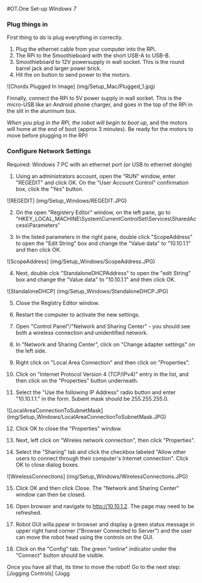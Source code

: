 #OT.One Set-up *Windows 7*

### Plug things in

First thing to do is plug everything in correctly. 

1. Plug the ethernet cable from your computer into the RPi.
2. The RPi to the Smoothieboard with the short USB-A to USB-B.
3. Smoothieboard to 12V powersupply in wall socket. This is the round barrel jack and larger power brick.  
4. Hit the on button to send power to the motors.

![Chords Plugged In Image] (img/Setup_Mac/Plugged_1.jpg)

Finnally, connect the RPi to 5V power supply in wall socket. This is the micro-USB like an Android phone charger, and goes in the top of the RPi in the slit in the aluminum box. 

_When you plug in the RPi, the robot will begin to boot up,_ and the motors will home at the end of boot (approx 3 minutes). Be ready for the motors to move before plugging in the RPi!

### Configure Network Settings

Required: Windows 7 PC with an ethernet port (or USB to ethernet dongle)

1) Using an administrators account, open the "RUN" window, enter "REGEDIT" and click OK.  On the "User Account Control" confirmation box, click the "Yes" button.

![REGEDIT] (img/Setup_Windows/REGEDIT.JPG)

2) On the open "Registery Editor" window, on the left pane, go to "HKEY_LOCAL_MACHINE\System\CurrentControlSet\Services\SharedAccess\Parameters"

3) In the listed parameters in the right pane, double click "ScopeAddress" to open the "Edit String" box and change the "Value data" to "10.10.1.1" and then click OK.

![ScopeAddress] (img/Setup_Windows/ScopeAddress.JPG)

4) Next, double clck "StandaloneDHCPAddress" to open the "edit String" box and change the "Value data" to "10.10.1.1" and then click OK.

![StandaloneDHCP] (img/Setup_Windows/StandaloneDHCP.JPG)

5) Close the Registry Editor window.

6) Restart the computer to activate the new settings.

7) Open "Control Panel"/"Network and Sharing Center" - you should see both a wireless connection and unidentified network.

8) In "Network and Sharing Center", click on "Change adapter settings" on the left side.

9) Right click on "Local Area Connection" and then click on "Properties".

10) Click on "Internet Protocol Version 4 (TCP/IPv4)" entry in the list, and then click on the "Properties" button underneath.

11) Select the "Use the following IP Address" radio button and enter "10.10.1.1." in the form.  Subent mask should be 255.255.255.0.

![LocalAreaConnectionToSubnetMask] (img/Setup_Windows/LocalAreaConnectionToSubnetMask.JPG)

12) Click OK to close the "Properties" window.

13) Next, left click on "Wireles network connection", then click "Properties".

14) Select the "Sharing" tab and click the checkbox labeled "Allow other users to connect through their computer's Internet connection".  Click OK to close dialog boxes.

![WirelessConnections] (img/Setup_Windows/WirelessConnections.JPG)

15) Click OK and then click Close.  The "Network and Sharing Center" window can then be closed.

16) Open browser and navigate to http://10.10.1.2.  The page may need to be refreshed.

17) Robot GUI willa ppear in browser and display a green status message in upper right hand corner ("Browser Connected to Server") and the user can move the robot head using the controls on the GUI.

18) Click on the "Config" tab.  The green "online" indicator under the "Connect" button should be visible.

Once you have all that, its time to move the robot! Go to the next step: [Jogging Controls] (Jogg

